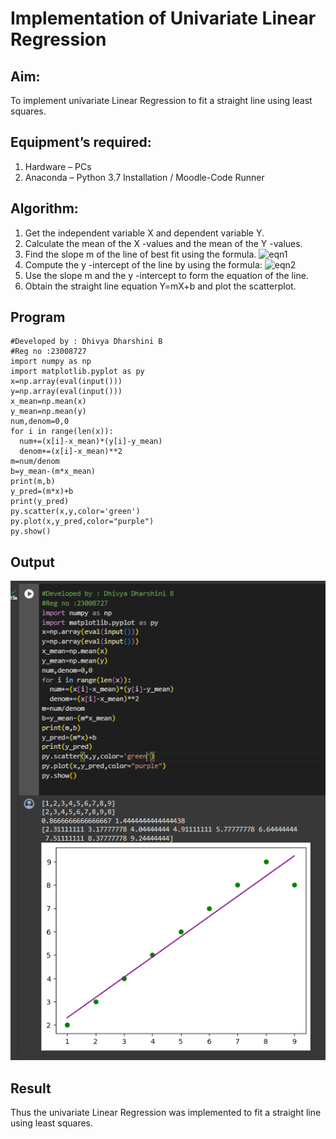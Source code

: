 # Implementation of Univariate Linear Regression
## Aim:
To implement univariate Linear Regression to fit a straight line using least squares.
## Equipment’s required:
1.	Hardware – PCs
2.	Anaconda – Python 3.7 Installation / Moodle-Code Runner
## Algorithm:
1.	Get the independent variable X and dependent variable Y.
2.	Calculate the mean of the X -values and the mean of the Y -values.
3.	Find the slope m of the line of best fit using the formula.
 ![eqn1](./eq1.jpg)
4.	Compute the y -intercept of the line by using the formula:
![eqn2](./eq2.jpg)  
5.	Use the slope m and the y -intercept to form the equation of the line.
6.	Obtain the straight line equation Y=mX+b and plot the scatterplot.
## Program
``````
#Developed by : Dhivya Dharshini B
#Reg no :23008727
import numpy as np
import matplotlib.pyplot as py
x=np.array(eval(input()))
y=np.array(eval(input()))
x_mean=np.mean(x)
y_mean=np.mean(y)
num,denom=0,0
for i in range(len(x)):
  num+=(x[i]-x_mean)*(y[i]-y_mean)
  denom+=(x[i]-x_mean)**2
m=num/denom
b=y_mean-(m*x_mean)
print(m,b) 
y_pred=(m*x)+b
print(y_pred)
py.scatter(x,y,color='green')
py.plot(x,y_pred,color="purple")
py.show()
``````
## Output
![output](/Screenshot%202023-12-25%20135806.png)

## Result
Thus the univariate Linear Regression was implemented to fit a straight line using least squares.
